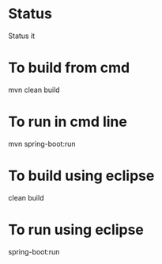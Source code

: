 # Status
Status it

# To build from cmd
mvn clean build

# To run in cmd line 
mvn spring-boot:run

# To build using eclipse
clean build

# To run using eclipse
spring-boot:run


